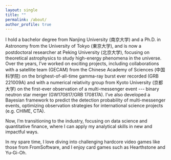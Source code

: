 ```yaml
---
layout: single
title: ""
permalink: /about/
author_profile: true
---
```


I hold a bachelor degree from Nanjing University (南京大学) and a Ph.D. in Astronomy from the University of Tokyo (東京大学), and is now a postdoctoral researcher at Peking University (北京大学), focusing on theoretical astrophysics to study high-energy phenomena in the universe.
Over the years, I’ve worked on exciting projects, including collaborations with a satellite team (GECAM) from the Chinese Academy of Sciences (中国科学院) on the brighest-of-all-time gamma-ray burst ever recorded (GRB 221009A) and with a numerical relativity group from Kyoto University (京都大学) on the first-ever observation of a multi-messenger event --- binary neutron star merger (GW170817/GRB 170817A). 
I’ve also developed a Bayesian framework to predict the detection probability of multi-messenger events, optimizing observation strategies for international science projects (e.g. CHIME, CTA).

Now, I’m transitioning to the industry, focusing on data science and quantitative finance, where I can apply my analytical skills in new and impactful ways.

In my spare time, I love diving into challenging hardcore video games like those from FromSoftware, and I enjoy card games such as Hearthstone and Yu-Gi-Oh.
